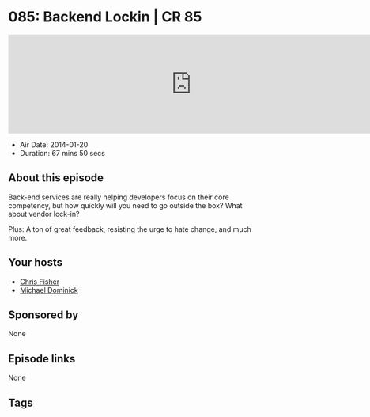 # 085: Backend Lockin | CR 85

<iframe src="https://player.fireside.fm/v2/MLf2ZzhC+ARuwZjVi?theme=dark" width="740" height="200" frameborder="0" scrolling="no"></iframe>

* Air Date: 2014-01-20
* Duration: 67 mins 50 secs

## About this episode

Back-end services are really helping developers focus on their core competency, but how quickly will you need to go outside the box? What about vendor lock-in?

Plus: A ton of great feedback, resisting the urge to hate change, and much more.

## Your hosts
* [Chris Fisher](https://coder.show/hosts/chrislas)
* [Michael Dominick](https://coder.show/hosts/michael)

## Sponsored by

None



## Episode links

None



## Tags

